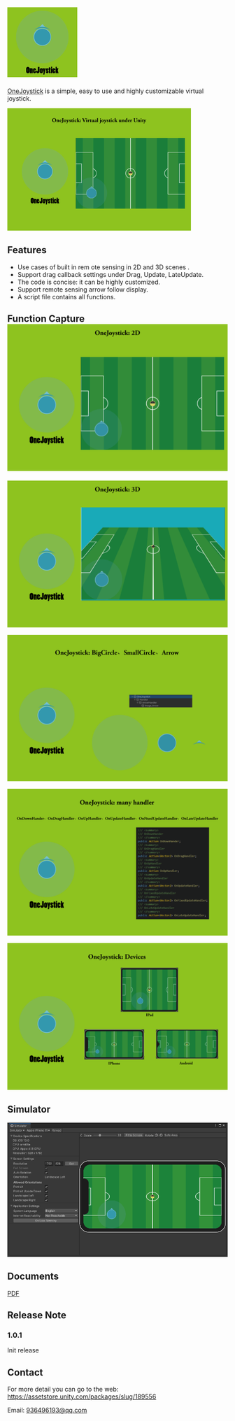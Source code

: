 ## ![160x160](./Doc/160x160.png)

[OneJoystick]( https://assetstore.unity.com/packages/slug/189556 
) is a simple, easy to use and highly customizable virtual joystick.

![420x280](./Doc/420x280.png)



## Features

- Use cases of built in rem ote sensing in 2D and 3D scenes .
- Support drag callback settings under Drag, Update, LateUpdate.
- The code is concise: it can be highly customized.
- Support remote sensing arrow follow display.
- A script file contains all functions. 

## Function Capture![1950x1300](./Doc/1950x1300_1.png)

![1950x1300](./Doc/1950x1300_2.png)

![1950x1300](./Doc/1950x1300_3.png)

![1950x1300](./Doc/1950x1300_4.png)

![1950x1300](./Doc/1950x1300_5.png)

## Simulator

![DeviceSimulator](./Doc/DeviceSimulator.png)

## Documents

[PDF](./Doc/README.pdf)

## Release Note

### 1.0.1

Init release 

## Contact

For more detail you can go to the web:   https://assetstore.unity.com/packages/slug/189556 

Email: [936496193@qq.com](mailto:936496193@qq.com)

